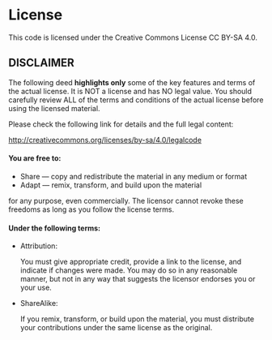 # License
This code is licensed under the Creative Commons License CC BY-SA 4.0.

## DISCLAIMER

The following deed **highlights only** some of the key features and terms of the actual license.
It is NOT a license and has NO legal value. You should carefully review ALL of the terms and conditions of the actual
license before using the licensed material.

Please check the following link for details and the full legal content:

http://creativecommons.org/licenses/by-sa/4.0/legalcode

#### You are free to:

 * Share — copy and redistribute the material in any medium or format
 * Adapt — remix, transform, and build upon the material
 
 for any purpose, even commercially.
The licensor cannot revoke these freedoms as long as you follow the license terms.

#### Under the following terms:

 * Attribution:
 
   You must give appropriate credit, provide a link to the license, and indicate if changes were made.
   You may do so in any reasonable manner, but not in any way that suggests the licensor endorses you or your use.
   
 * ShareAlike:
 
   If you remix, transform, or build upon the material, you must distribute your contributions under the same
   license as the original.
